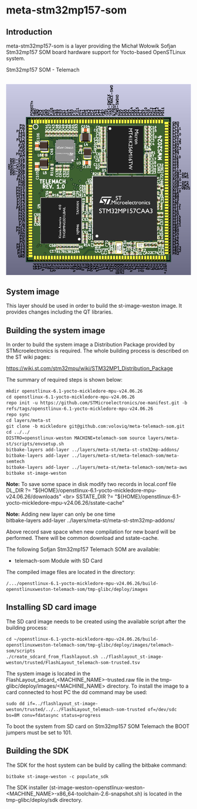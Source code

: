# meta-stm32mp157-som

## Introduction

meta-stm32mp157-som is a layer providing the Michał Wołowik Sofjan Stm32mp157 SOM board hardware support for Yocto-based OpenSTLinux system.

Stm32mp157 SOM - Telemach <br>
<br>

![Product View](stm32mp157-som.png) <br>

## System image

This layer should be used in order to build the st-image-weston image. It provides changes including the QT libraries.

## Building the system image

In order to build the system image a Distribution Package provided by STMicroelectronics is required. The whole building process is described on the ST wiki pages:

https://wiki.st.com/stm32mpu/wiki/STM32MP1_Distribution_Package

The summary of required steps is shown below:

```shell
mkdir openstlinux-6.1-yocto-mickledore-mpu-v24.06.26
cd openstlinux-6.1-yocto-mickledore-mpu-v24.06.26
repo init -u https://github.com/STMicroelectronics/oe-manifest.git -b refs/tags/openstlinux-6.1-yocto-mickledore-mpu-v24.06.26
repo sync
cd layers/meta-st
git clone -b mickledore git@github.com:voloviq/meta-telemach-som.git
cd ../../
DISTRO=openstlinux-weston MACHINE=telemach-som source layers/meta-st/scripts/envsetup.sh
bitbake-layers add-layer ../layers/meta-st/meta-st-stm32mp-addons/
bitbake-layers add-layer ../layers/meta-st/meta-telemach-som/meta-semtech
bitbake-layers add-layer ../layers/meta-st/meta-telemach-som/meta-aws
bitbake st-image-weston
```
**Note:**
To save some space in disk modify two records in local.conf file <br>
DL_DIR ?= "${HOME}/openstlinux-6.1-yocto-mickledore-mpu-v24.06.26/downloads" <br>
SSTATE_DIR ?= "${HOME}/openstlinux-6.1-yocto-mickledore-mpu-v24.06.26/sstate-cache" <br>

**Note:**
Adding new layer can only be one time <br>
bitbake-layers add-layer ../layers/meta-st/meta-st-stm32mp-addons/ <br>

Above record save space when new compilation for new board will be performed. There will be common download and sstate-cache.

The following Sofjan Stm32mp157 Telemach SOM are available:
* telemach-som Module with SD Card

The compiled image files are located in the directory:

```
/.../openstlinux-6.1-yocto-mickledore-mpu-v24.06.26/build-openstlinuxweston-telemach-som/tmp-glibc/deploy/images
```

## Installing SD card image

The SD card image needs to be created using the available script after the building process:

```
cd ~/openstlinux-6.1-yocto-mickledore-mpu-v24.06.26/build-openstlinuxweston-telemach-som/tmp-glibc/deploy/images/telemach-som/scripts
./create_sdcard_from_flashlayout.sh ../flashlayout_st-image-weston/trusted/FlashLayout_telemach-som-trusted.tsv
```

The system image is located in the FlashLayout_sdcard_<MACHINE_NAME>-trusted.raw file in the tmp-glibc/deploy/images/<MACHINE_NAME> directory. To install the image to a card connected to host PC the dd command may be used:

```
sudo dd if=../flashlayout_st-image-weston/trusted/../../FlashLayout_telemach-som-trusted of=/dev/sdc bs=8M conv=fdatasync status=progress
```

To boot the system from SD card on Stm32mp157 SOM Telemach the BOOT jumpers must be set to 101.

## Building the SDK

The SDK for the host system can be build by calling the bitbake command:

```shell
bitbake st-image-weston -c populate_sdk
```

The SDK installer (st-image-weston-openstlinux-weston-<MACHINE_NAME>-x86_64-toolchain-2.6-snapshot.sh) is located in the tmp-glibc/deploy/sdk directory.
